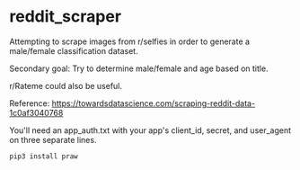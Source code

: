 # reddit_scraper

Attempting to scrape images from r/selfies in order to generate a male/female classification dataset.

Secondary goal: Try to determine male/female and age based on title.

r/Rateme could also be useful.

Reference: https://towardsdatascience.com/scraping-reddit-data-1c0af3040768 

You'll need an app_auth.txt with your app's client_id, secret, and user_agent on three separate lines.

```
pip3 install praw
```
